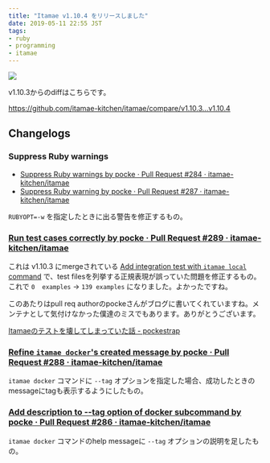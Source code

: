 ```yaml
---
title: "Itamae v1.10.4 をリリースしました"
date: 2019-05-11 22:55 JST
tags: 
- ruby
- programming
- itamae
---
```


![](https://repository-images.githubusercontent.com/15393024/7f9b8f00-6834-11e9-9544-1fd0e8427412)

v1.10.3からのdiffはこちらです。

<https://github.com/itamae-kitchen/itamae/compare/v1.10.3...v1.10.4>

## Changelogs
### Suppress Ruby warnings
- [Suppress Ruby warnings by pocke · Pull Request #284 · itamae-kitchen/itamae](https://github.com/itamae-kitchen/itamae/pull/284)
- [Suppress Ruby warning by pocke · Pull Request #287 · itamae-kitchen/itamae](https://github.com/itamae-kitchen/itamae/pull/287)

`RUBYOPT=-w` を指定したときに出る警告を修正するもの。

### [Run test cases correctly by pocke · Pull Request #289 · itamae-kitchen/itamae](https://github.com/itamae-kitchen/itamae/pull/289)
これは v1.10.3 にmergeされている [Add integration test with `itamae local` command](https://github.com/itamae-kitchen/itamae/pull/281) で、test filesを列挙する正規表現が誤っていた問題を修正するもの。 これで `0  examples` → `139 examples` になりました。よかったですね。

このあたりはpull req authorのpockeさんがブログに書いてくれていますね。メンテナとして気付けなかった僕達のミスでもあります。ありがとうございます。

[Itamaeのテストを壊してしまっていた話 - pockestrap](https://pocke.hatenablog.com/entry/2019/05/10/232013)

### [Refine `itamae docker`'s created message by pocke · Pull Request #288 · itamae-kitchen/itamae](https://github.com/itamae-kitchen/itamae/pull/288)

`itamae docker` コマンドに `--tag` オプションを指定した場合、成功したときのmessageにtagも表示するようにしたもの。

### [Add description to --tag option of docker subcommand by pocke · Pull Request #286 · itamae-kitchen/itamae](https://github.com/itamae-kitchen/itamae/pull/286)

`itamae docker` コマンドのhelp messageに `--tag` オプションの説明を足したもの。

